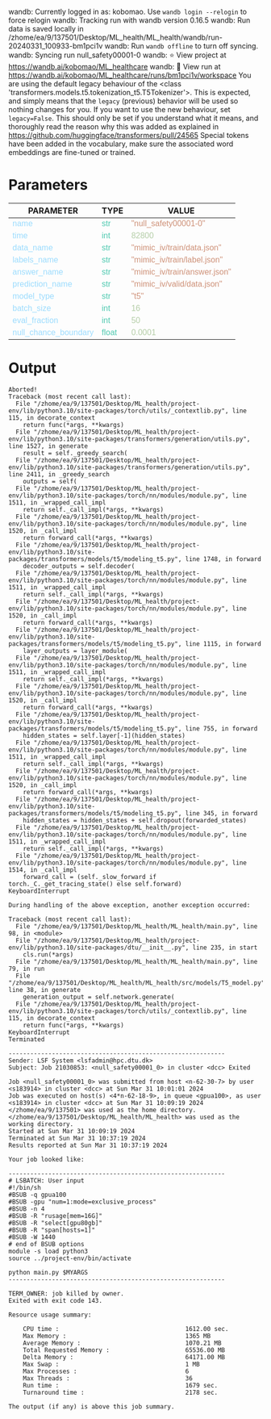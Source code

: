 wandb: Currently logged in as: kobomao. Use `wandb login --relogin` to force relogin
wandb: Tracking run with wandb version 0.16.5
wandb: Run data is saved locally in /zhome/ea/9/137501/Desktop/ML_health/ML_health/wandb/run-20240331_100933-bm1pci1v
wandb: Run `wandb offline` to turn off syncing.
wandb: Syncing run null_safety00001-0
wandb: ⭐️ View project at https://wandb.ai/kobomao/ML_healthcare
wandb: 🚀 View run at https://wandb.ai/kobomao/ML_healthcare/runs/bm1pci1v/workspace
You are using the default legacy behaviour of the <class 'transformers.models.t5.tokenization_t5.T5Tokenizer'>. This is expected, and simply means that the `legacy` (previous) behavior will be used so nothing changes for you. If you want to use the new behaviour, set `legacy=False`. This should only be set if you understand what it means, and thoroughly read the reason why this was added as explained in https://github.com/huggingface/transformers/pull/24565
Special tokens have been added in the vocabulary, make sure the associated word embeddings are fine-tuned or trained.


<style>
c { color: #9cdcfe; font-family: 'Verdana', sans-serif;} /* VARIABLE */
d { color: #4EC9B0; font-family: 'Verdana', sans-serif;} /* CLASS */
e { color: #569cd6; font-family: 'Verdana', sans-serif;} /* BOOL */
f { color: #b5cea8; font-family: 'Verdana', sans-serif;} /* NUMBERS */
j { color: #ce9178; font-family: 'Verdana', sans-serif;} /* STRING */
k { font-family: 'Verdana', sans-serif;} /* SYMBOLS */
</style>

# Parameters

| PARAMETER         | TYPE              | VALUE             |
|-------------------|-------------------|-------------------|
| <c>name</c>       | <d>str</d>        | <j>"null_safety00001-0"</j> |
| <c>time</c>       | <d>int</d>        | <f>82800</f>      |
| <c>data_name</c>  | <d>str</d>        | <j>"mimic_iv/train/data.json"</j> |
| <c>labels_name</c>| <d>str</d>        | <j>"mimic_iv/train/label.json"</j> |
| <c>answer_name</c>| <d>str</d>        | <j>"mimic_iv/train/answer.json"</j> |
| <c>prediction_name</c>| <d>str</d>        | <j>"mimic_iv/valid/data.json"</j> |
| <c>model_type</c> | <d>str</d>        | <j>"t5"</j>       |
| <c>batch_size</c> | <d>int</d>        | <f>16</f>         |
| <c>eval_fraction</c>| <d>int</d>        | <f>50</f>         |
| <c>null_chance_boundary</c>| <d>float</d>      | <f>0.0001</f>     |

# Output

```
Aborted!
Traceback (most recent call last):
  File "/zhome/ea/9/137501/Desktop/ML_health/project-env/lib/python3.10/site-packages/torch/utils/_contextlib.py", line 115, in decorate_context
    return func(*args, **kwargs)
  File "/zhome/ea/9/137501/Desktop/ML_health/project-env/lib/python3.10/site-packages/transformers/generation/utils.py", line 1527, in generate
    result = self._greedy_search(
  File "/zhome/ea/9/137501/Desktop/ML_health/project-env/lib/python3.10/site-packages/transformers/generation/utils.py", line 2411, in _greedy_search
    outputs = self(
  File "/zhome/ea/9/137501/Desktop/ML_health/project-env/lib/python3.10/site-packages/torch/nn/modules/module.py", line 1511, in _wrapped_call_impl
    return self._call_impl(*args, **kwargs)
  File "/zhome/ea/9/137501/Desktop/ML_health/project-env/lib/python3.10/site-packages/torch/nn/modules/module.py", line 1520, in _call_impl
    return forward_call(*args, **kwargs)
  File "/zhome/ea/9/137501/Desktop/ML_health/project-env/lib/python3.10/site-packages/transformers/models/t5/modeling_t5.py", line 1748, in forward
    decoder_outputs = self.decoder(
  File "/zhome/ea/9/137501/Desktop/ML_health/project-env/lib/python3.10/site-packages/torch/nn/modules/module.py", line 1511, in _wrapped_call_impl
    return self._call_impl(*args, **kwargs)
  File "/zhome/ea/9/137501/Desktop/ML_health/project-env/lib/python3.10/site-packages/torch/nn/modules/module.py", line 1520, in _call_impl
    return forward_call(*args, **kwargs)
  File "/zhome/ea/9/137501/Desktop/ML_health/project-env/lib/python3.10/site-packages/transformers/models/t5/modeling_t5.py", line 1115, in forward
    layer_outputs = layer_module(
  File "/zhome/ea/9/137501/Desktop/ML_health/project-env/lib/python3.10/site-packages/torch/nn/modules/module.py", line 1511, in _wrapped_call_impl
    return self._call_impl(*args, **kwargs)
  File "/zhome/ea/9/137501/Desktop/ML_health/project-env/lib/python3.10/site-packages/torch/nn/modules/module.py", line 1520, in _call_impl
    return forward_call(*args, **kwargs)
  File "/zhome/ea/9/137501/Desktop/ML_health/project-env/lib/python3.10/site-packages/transformers/models/t5/modeling_t5.py", line 755, in forward
    hidden_states = self.layer[-1](hidden_states)
  File "/zhome/ea/9/137501/Desktop/ML_health/project-env/lib/python3.10/site-packages/torch/nn/modules/module.py", line 1511, in _wrapped_call_impl
    return self._call_impl(*args, **kwargs)
  File "/zhome/ea/9/137501/Desktop/ML_health/project-env/lib/python3.10/site-packages/torch/nn/modules/module.py", line 1520, in _call_impl
    return forward_call(*args, **kwargs)
  File "/zhome/ea/9/137501/Desktop/ML_health/project-env/lib/python3.10/site-packages/transformers/models/t5/modeling_t5.py", line 345, in forward
    hidden_states = hidden_states + self.dropout(forwarded_states)
  File "/zhome/ea/9/137501/Desktop/ML_health/project-env/lib/python3.10/site-packages/torch/nn/modules/module.py", line 1511, in _wrapped_call_impl
    return self._call_impl(*args, **kwargs)
  File "/zhome/ea/9/137501/Desktop/ML_health/project-env/lib/python3.10/site-packages/torch/nn/modules/module.py", line 1514, in _call_impl
    forward_call = (self._slow_forward if torch._C._get_tracing_state() else self.forward)
KeyboardInterrupt

During handling of the above exception, another exception occurred:

Traceback (most recent call last):
  File "/zhome/ea/9/137501/Desktop/ML_health/ML_health/main.py", line 98, in <module>
  File "/zhome/ea/9/137501/Desktop/ML_health/project-env/lib/python3.10/site-packages/dtu/__init__.py", line 235, in start
    cls.run(*args)
  File "/zhome/ea/9/137501/Desktop/ML_health/ML_health/main.py", line 79, in run
  File "/zhome/ea/9/137501/Desktop/ML_health/ML_health/src/models/T5_model.py", line 38, in generate
    generation_output = self.network.generate(
  File "/zhome/ea/9/137501/Desktop/ML_health/project-env/lib/python3.10/site-packages/torch/utils/_contextlib.py", line 115, in decorate_context
    return func(*args, **kwargs)
KeyboardInterrupt
Terminated

------------------------------------------------------------
Sender: LSF System <lsfadmin@hpc.dtu.dk>
Subject: Job 21030853: <null_safety00001_0> in cluster <dcc> Exited

Job <null_safety00001_0> was submitted from host <n-62-30-7> by user <s183914> in cluster <dcc> at Sun Mar 31 10:01:01 2024
Job was executed on host(s) <4*n-62-18-9>, in queue <gpua100>, as user <s183914> in cluster <dcc> at Sun Mar 31 10:09:19 2024
</zhome/ea/9/137501> was used as the home directory.
</zhome/ea/9/137501/Desktop/ML_health/ML_health> was used as the working directory.
Started at Sun Mar 31 10:09:19 2024
Terminated at Sun Mar 31 10:37:19 2024
Results reported at Sun Mar 31 10:37:19 2024

Your job looked like:

------------------------------------------------------------
# LSBATCH: User input
#!/bin/sh
#BSUB -q gpua100
#BSUB -gpu "num=1:mode=exclusive_process"
#BSUB -n 4
#BSUB -R "rusage[mem=16G]"
#BSUB -R "select[gpu80gb]"
#BSUB -R "span[hosts=1]"
#BSUB -W 1440
# end of BSUB options
module -s load python3
source ../project-env/bin/activate

python main.py $MYARGS
------------------------------------------------------------

TERM_OWNER: job killed by owner.
Exited with exit code 143.

Resource usage summary:

    CPU time :                                   1612.00 sec.
    Max Memory :                                 1365 MB
    Average Memory :                             1070.21 MB
    Total Requested Memory :                     65536.00 MB
    Delta Memory :                               64171.00 MB
    Max Swap :                                   1 MB
    Max Processes :                              6
    Max Threads :                                36
    Run time :                                   1679 sec.
    Turnaround time :                            2178 sec.

The output (if any) is above this job summary.

